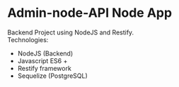# Admin-node-API Node App
Backend Project using NodeJS and Restify. <br/>
Technologies: <br/>

- NodeJS (Backend)
- Javascript ES6 +
- Restify framework
- Sequelize (PostgreSQL)
